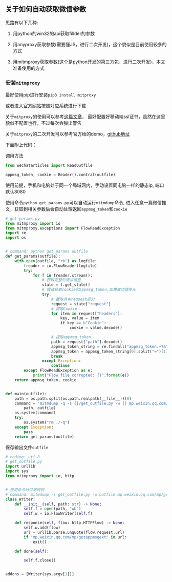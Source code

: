 ## 关于如何自动获取微信参数

思路有以下几种:

1. 用python的win32的api获取fillder的参数

2. 用anyproxy获取参数(需要懂JS，进行二次开发)，这个貌似是目前使用较多的方式

3. 用mitmproxy获取参数(这个是python开发的第三方包，进行二次开发)，本文准备使用的方式

### 安装`mitmproxy`

最好使用pip进行安装`pip3 install mitproxy`

或者进入[官方网站](https://github.com/mitmproxy/mitmproxy/releases)按照对应系统进行下载

关于`mitproxy`的使用可以参考[这篇文章](https://www.jianshu.com/p/0cc558a8d6a2)， 最好配置好移动端ssl证书，虽然在这里貌似不配置也行，不过每次会弹出警告

关于`mitproxy`的二次开发可以参考官方给的demo，[github地址](https://github.com/mitmproxy/mitmproxy/tree/master/examples/simple)

下面附上代码：


调用方法

```python
from wechatarticles import ReadOutfile

appmsg_token, cookie = Reader().contral(outfile)
```

使用前提，手机和电脑处于同一个局域网内，手动设置同电脑一样的静态ip, 端口默认8080

使用命令`python get_params.py`可以自动运行`mitmdump`命令, 进入任意一篇微信推文，获取到相关参数后会自动处理返回`appmsg_token`和`cookie`

```python
# get_params.py
from mitmproxy import io
from mitmproxy.exceptions import FlowReadException
import re
import os


# command: python get_params outfile
def get_params(outfile):
    with open(outfile, "rb") as logfile:
        freader = io.FlowReader(logfile)
        try:
            for f in freader.stream():
                # 获取完整的请求信息
                state = f.get_state()
                # 尝试获取cookie和appmsg_token,如果成功就停止
                try:
                    # 截取其中request部分
                    request = state["request"]
                    # 提取Cookie
                    for item in request["headers"]:
                        key, value = item
                        if key == b"Cookie":
                            cookie = value.decode()

                    # 提取appmsg_token
                    path = request["path"].decode()
                    appmsg_token_string = re.findall("appmsg_token.+?&", path)
                    appmsg_token = appmsg_token_string[0].split("=")[1][:-1]
                    break
                except Exception:
                    continue
        except FlowReadException as e:
            print("Flow file corrupted: {}".format(e))
    return appmsg_token, cookie


def main(outfile):
    path = os.path.split(os.path.realpath(__file__))[0]
    command = "mitmdump -q -s {}/get_outfile.py -w {} mp.weixin.qq.com/mp/getappmsgext".format(
        path, outfile)
    os.system(command)
    try:
        os.system("rm ./-q")
    except Exception:
        pass
    return get_params(outfile)
```

保存输出文件`outfile`

```python
# coding: utf-8
# get_outfile.py
import urllib
import sys
from mitmproxy import io, http


# 使用命令行过滤规则
# command: mitmdump -s get_outfile.py -w outfile mp.weixin.qq.com/mp/getappmsgext
class Writer:
    def __init__(self, path: str) -> None:
        self.f = open(path, "wb")
        self.w = io.FlowWriter(self.f)

    def response(self, flow: http.HTTPFlow) -> None:
        self.w.add(flow)
        url = urllib.parse.unquote(flow.request.url)
        if "mp.weixin.qq.com/mp/getappmsgext" in url:
            exit()

    def done(self):

        self.f.close()


addons = [Writer(sys.argv[1])]
```
